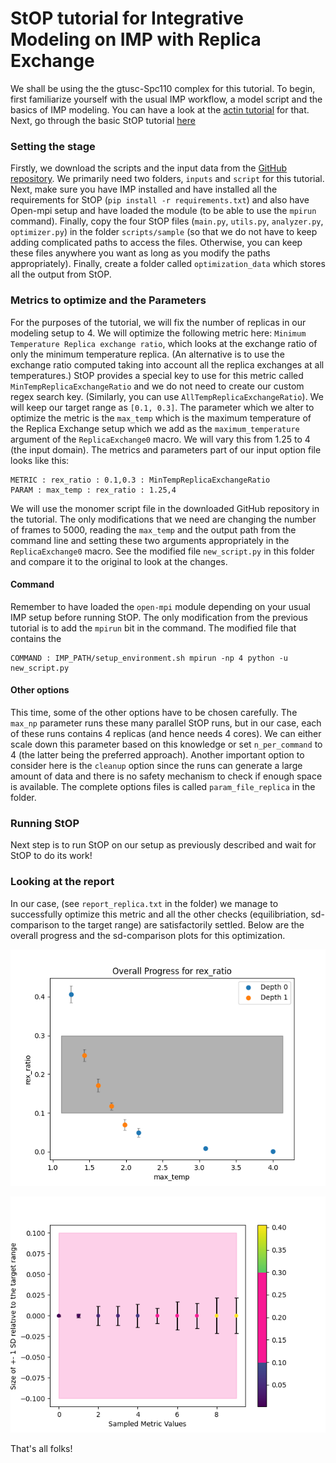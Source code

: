 # StOP tutorial for Integrative Modeling on IMP with Replica Exchange

We shall be using the the gtusc-Spc110 complex for this tutorial. To begin, first familiarize yourself with the usual IMP workflow, a model script and the basics of IMP modeling. You can have a look at the [actin tutorial](https://integrativemodeling.org/tutorials/actin/) for that. Next, go through the basic StOP tutorial [here](https://github.com/isblab/stop/blob/main/tutorial/tutorial_basic.md)

### Setting the stage
Firstly, we download the scripts and the input data from the [GitHub repository](https://github.com/integrativemodeling/gtuscSpc110). We primarily need two folders, `inputs` and `script` for this tutorial. Next, make sure you have IMP installed and have installed all the requirements for StOP (`pip install -r requirements.txt`) and also have Open-mpi setup and have loaded the module (to be able to use the `mpirun` command). Finally, copy the four StOP files (`main.py`, `utils.py`, `analyzer.py`, `optimizer.py`) in the folder `scripts/sample` (so that we do not have to keep adding complicated paths to access the files. Otherwise, you can keep these files anywhere you want as long as you modify the paths appropriately). Finally, create a folder called `optimization_data` which stores all the output from StOP.

### Metrics to optimize and the Parameters
For the purposes of the tutorial, we will fix the number of replicas in our modeling setup to 4. We will optimize the following metric here: `Minimum Temperature Replica exchange ratio`, which looks at the exchange ratio of only the minimum temperature replica. (An alternative is to use the exchange ratio computed taking into account all the replica exchanges at all temperatures.) StOP provides a special key to use for this metric called `MinTempReplicaExchangeRatio` and we do not need to create our custom regex search key. (Similarly, you can use `AllTempReplicaExchangeRatio`). We will keep our target range as `[0.1, 0.3]`. The parameter which we alter to optimize the metric is the `max_temp` which is the maximum temperature of the Replica Exchange setup which we add as the `maximum_temperature` argument of the `ReplicaExchange0` macro. We will vary this from 1.25 to 4 (the input domain). The metrics and parameters part of our input option file looks like this:

```
METRIC : rex_ratio : 0.1,0.3 : MinTempReplicaExchangeRatio
PARAM : max_temp : rex_ratio : 1.25,4
```

We will use the monomer script file in the downloaded GitHub repository in the tutorial. The only modifications that we need are changing the number of frames to 5000, reading the `max_temp` and the output path from the command line and setting these two arguments appropriately in the `ReplicaExchange0` macro. See the modified file `new_script.py` in this folder and compare it to the original to look at the changes.

#### Command

Remember to have loaded the `open-mpi` module depending on your usual IMP setup before running StOP. The only modification from the previous tutorial is to add the `mpirun` bit in the command. The modified file that contains the 

```
COMMAND : IMP_PATH/setup_environment.sh mpirun -np 4 python -u new_script.py
```
#### Other options
This time, some of the other options have to be chosen carefully. The `max_np` parameter runs these many parallel StOP runs, but in our case, each of these runs contains 4 replicas (and hence needs 4 cores). We can either scale down this parameter based on this knowledge or set `n_per_command` to 4 (the latter being the preferred approach). Another important option to consider here is the `cleanup` option since the runs can generate a large amount of data and there is no safety mechanism to check if enough space is available. The complete options files is called `param_file_replica` in the folder.

### Running StOP
Next step is to run StOP on our setup as previously described and wait for StOP to do its work!

### Looking at the report
In our case, (see `report_replica.txt` in the folder) we manage to successfully optimize this metric and all the other checks (equilibriation, sd-comparison to the target range) are satisfactorily settled. Below are the overall progress and the sd-comparison plots for this optimization.

![prog_replica](0_rex_ratio_overall_progress.png)

![sd_replica](0_rex_ratio_sd_comparison.png)


That's all folks!
